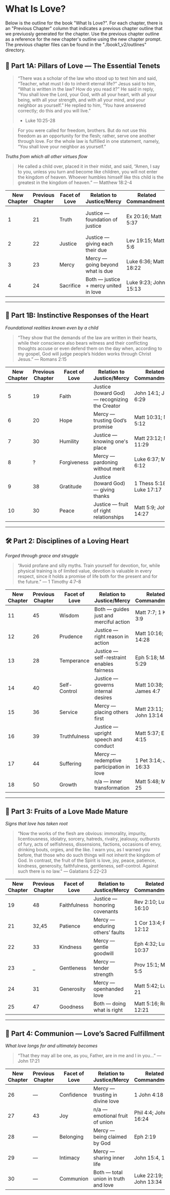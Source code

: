 # What Is Love?
Below is the outline for the book "What Is Love?".
For each chapter, there is an "Previous Chapter" column that indicates a previous chapter
outline that we previuosly generated for the chapter.  Use the previous chapter outline as a
reference for the new chapter's outline using the new chapter prompt. The previous chapter files
can be found in the "./book1_v2/outlines" directory.


## 🌱 Part 1A: Pillars of Love — The Essential Tenets

> “There was a scholar of the law who stood up to test him and said,
> “Teacher, what must I do to inherit eternal life?” Jesus said to him,
> “What is written in the law? How do you read it?” He said in reply,
> “You shall love the Lord, your God, with all your heart, with all your being,
> with all your strength, and with all your mind, and your neighbor as yourself.”
> He replied to him, “You have answered correctly; do this and you will live.”
> - Luke 10:25-28

> For you were called for freedom, brothers. But do not use this freedom as
> an opportunity for the flesh; rather, serve one another through love.
> For the whole law is fulfilled in one statement, namely,
> “You shall love your neighbor as yourself.”

*Truths from which all other virtues flow*

> He called a child over, placed it in their midst, and said,
> “Amen, I say to you, unless you turn and become like children,
> you will not enter the kingdom of heaven.
> Whoever humbles himself like this child is the greatest in the kingdom of heaven.”
> — Matthew 18:2-4

| New Chapter | Previous Chapter | Facet of Love | Relation to Justice/Mercy             | Related Commandments  | Spiritual Practice                    | Vice          | Scriptural Anchor |
| ----------- | ---------------- | ------------- | ------------------------------------- | --------------------- | ------------------------------------- | ------------- | ----------------- |
| 1           | 21               | Truth            | Justice — foundation of justice       | Ex 20:16; Matt 5:37   | Examination of conscience; Confession | Lying, deceit | John 18:37        |
| 2           | 22               | Justice          | Justice — giving each their due       | Lev 19:15; Matt 5:6   | Works of mercy; Advocacy              | Injustice     | Micah 6:8         |
| 3           | 23               | Mercy            | Mercy — going beyond what is due      | Luke 6:36; Matt 18:22 | Works of mercy; Forgiveness           | Vengeance     | Luke 6:36         |
| 4           | 24               | Sacrifice        | Both — justice + mercy united in love | Luke 9:23; John 15:13 | Fasting; Voluntary acts of love       | Selfishness   | Romans 12:1       |

---

## 🌱 Part 1B: Instinctive Responses of the Heart

*Foundational realities known even by a child*

> “They show that the demands of the law are written in their hearts,
> while their conscience also bears witness and their conflicting thoughts
> accuse or even defend them on the day when, according to my gospel,
> God will judge people’s hidden works through Christ Jesus.”
> — Romans 2:15

| New Chapter | Previous Chapter | Facet of Love | Relation to Justice/Mercy                      | Related Commandments     | Spiritual Practice             | Vice        | Scriptural Anchor |
| ----------- | ---------------- | ------------- | ---------------------------------------------- | ------------------------ | ------------------------------ | ----------- | ----------------- |
| 5           | 19               | Faith         | Justice (toward God) — recognizing the Creator | John 14:1; John 6:29     | Lectio Divina; Creed           | Doubt       | Heb 11:1          |
| 6           | 20               | Hope          | Mercy — trusting God’s promise                 | Matt 10:31; Matt 5:12    | Trustful prayer; Mercy chaplet | Despair     | Romans 5:5        |
| 7           | 30               | Humility      | Justice — knowing one's place                  | Matt 23:12; Matt 11:29   | Litany of humility             | Pride       | Luke 18:14        |
| 8           | ?                | Forgiveness   | Mercy — pardoning without merit                | Luke 6:37; Matt 6:12     | Reconciliation                 | Grudges     | Matt 6:14         |
| 9           | 38               | Gratitude     | Justice (toward God) — giving thanks           | 1 Thess 5:18; Luke 17:17 | Thanksgiving; Examen           | Entitlement | Luke 17:18        |
| 10          | 30               | Peace         | Justice — fruit of right relationships         | Matt 5:9; John 14:27     | Rosary; Reconciliation         | Discord     | Isaiah 32:17      |

---

## 🛠️ Part 2: Disciplines of a Loving Heart

*Forged through grace and struggle*

> “Avoid profane and silly myths. Train yourself for devotion, for,
> while physical training is of limited value, devotion is valuable
> in every respect, since it holds a promise of life both
> for the present and for the future.”
> — 1 Timothy 4:7–8

| New Chapter | Previous Chapter | Facet of Love | Relation to Justice/Mercy                 | Related Commandments   | Spiritual Practice | Vice          | Scriptural Anchor |
| ----------- | ---------------- | ------------- | ----------------------------------------- | ---------------------- | ------------------ | ------------- | ----------------- |
| 11          | 45               | Wisdom        | Both — guides just and merciful action    | Matt 7:7; 1 Kgs 3:9    | Scripture study    | Folly         | James 3:17        |
| 12          | 26               | Prudence      | Justice — right reason in action          | Matt 10:16; Luke 14:28 | Discernment        | Rashness      | Prov 14:8         |
| 13          | 28               | Temperance    | Justice — self-restraint enables fairness | Eph 5:18; Matt 5:29    | Fasting            | Gluttony      | 1 Cor 9:25        |
| 14          | 40               | Self-Control  | Justice — governs internal desires        | Matt 10:38; James 4:7  | Personal rule      | Impulsiveness | Gal 5:22          |
| 15          | 36               | Service       | Mercy — placing others first              | Matt 23:11; John 13:14 | Volunteering       | Apathy        | John 13:15        |
| 16          | 39               | Truthfulness  | Justice — upright speech and conduct      | Matt 5:37; Eph 4:15    | Honesty practices  | Deceit        | Prov 12:19        |
| 17          | 44               | Suffering     | Mercy — redemptive participation in love  | 1 Pet 3:14; John 16:33 | Offering up pain   | Avoidance     | Col 1:24          |
| 18          | 50               | Growth        | n/a — inner transformation                | Matt 5:48; Matt 25     | Daily examen       | Stagnation    | 2 Pet 3:18        |

---

## 🌸 Part 3: Fruits of a Love Made Mature

*Signs that love has taken root*

> “Now the works of the flesh are obvious: immorality, impurity, licentiousness,
> idolatry, sorcery, hatreds, rivalry, jealousy, outbursts of fury, acts of selfishness,
> dissensions, factions, occasions of envy, drinking bouts, orgies, and the like.
> I warn you, as I warned you before, that those who do such things
> will not inherit the kingdom of God.
> In contrast, the fruit of the Spirit is love, joy, peace, patience, kindness,
> generosity, faithfulness, gentleness, self-control.
> Against such there is no law."
> — Galatians 5:22–23

| New Chapter | Previous Chapter | Facet of Love | Relation to Justice/Mercy       | Related Commandments  | Spiritual Practice | Vice         | Scriptural Anchor |
| ----------- | ---------------- | ------------- | ------------------------------- | --------------------- | ------------------ | ------------ | ----------------- |
| 19          | 48               | Faithfulness  | Justice — honoring covenants    | Rev 2:10; Luke 16:10  | Vows; Commitments  | Infidelity   | Matt 25:21        |
| 21          | 32,45            | Patience      | Mercy — enduring others’ faults | 1 Cor 13:4; Rom 12:12 | Surrender          | Restlessness | James 5:8         |
| 22          | 33               | Kindness      | Mercy — gentle goodwill         | Eph 4:32; Luke 10:37  | Almsgiving         | Harshness    | Eph 4:32          |
| 23          | _               | Gentleness    | Mercy — tender strength         | Prov 15:1; Matt 5:5   | Mildness           | Aggression   | Gal 6:1           |
| 24          | 31               | Generosity    | Mercy — openhanded love         | Matt 5:42; Luke 21    | Tithing; Charity   | Stinginess   | 2 Cor 9:7         |
| 25          | 47               | Goodness      | Both — doing what is right      | Matt 5:16; Rom 12:21  | Acts of virtue     | Apathy       | Psalm 23:6        |

---

## 💞 Part 4: Communion — Love’s Sacred Fulfillment

*What love longs for and ultimately becomes*

> “That they may all be one, as you, Father, are in me and I in you...”
> — John 17:21

| New Chapter | Previous Chapter | Facet of Love | Relation to Justice/Mercy            | Related Commandments   | Spiritual Practice   | Vice       | Scriptural Anchor |
| ----------- | ---------------- | ------------- | ------------------------------------ | ---------------------- | -------------------- | ---------- | ----------------- |
| 26          | —                | Confidence    | Mercy — trusting in divine love      | 1 John 4:18            | Mercy Chaplet        | Fear       | Heb 10:35         |
| 27          | 43               | Joy           | n/a — emotional fruit of union       | Phil 4:4; John 16:24   | Praise; Worship      | Cynicism   | John 16:22        |
| 28          | —                | Belonging     | Mercy — being claimed by God         | Eph 2:19               | Baptism; Parish life | Rejection  | Eph 2:19          |
| 29          | —                | Intimacy      | Mercy — sharing inner life           | John 15:4, 15          | Adoration; Silence   | Alienation | John 15:15        |
| 30          | —                | Communion     | Both — total union in truth and love | Luke 22:19; John 13:34 | Eucharist            | Division   | John 17:21        |
